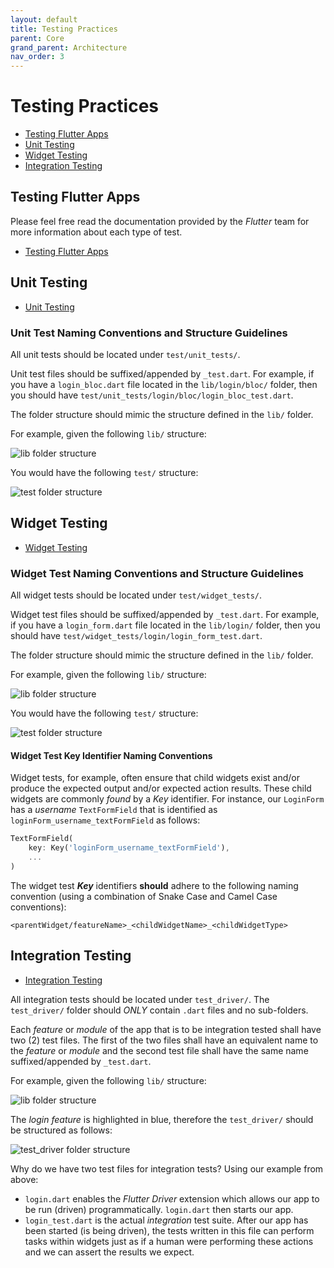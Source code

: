 ```yaml
---
layout: default
title: Testing Practices
parent: Core
grand_parent: Architecture
nav_order: 3
---
```


# Testing Practices

* [Testing Flutter Apps](#testing-flutter-apps)
* [Unit Testing](#unit-testing)
* [Widget Testing](#widget-testing)
* [Integration Testing](#integration-testing)

## Testing Flutter Apps

Please feel free read the documentation provided by the _Flutter_ team for more information about each type of test.

* [Testing Flutter Apps](https://flutter.io/testing/)

## Unit Testing

* [Unit Testing](https://flutter.io/testing/#unit-testing)

### Unit Test Naming Conventions and Structure Guidelines

All unit tests should be located under `test/unit_tests/`.

Unit test files should be suffixed/appended by `_test.dart`. For example, if you have a `login_bloc.dart` file located in the `lib/login/bloc/` folder, then you should have `test/unit_tests/login/bloc/login_bloc_test.dart`.

The folder structure should mimic the structure defined in the `lib/` folder.

For example, given the following `lib/` structure:

![lib folder structure]({{site.baseurl}}/assets/images/lib_unit_test_structure.png)

You would have the following `test/` structure:

![test folder structure]({{site.baseurl}}/assets/images/test_unit_test_structure.png)

## Widget Testing

* [Widget Testing](https://flutter.io/testing/#widget-testing)

### Widget Test Naming Conventions and Structure Guidelines

All widget tests should be located under `test/widget_tests/`.

Widget test files should be suffixed/appended by `_test.dart`. For example, if you have a `login_form.dart` file located in the `lib/login/` folder, then you should have `test/widget_tests/login/login_form_test.dart`.

The folder structure should mimic the structure defined in the `lib/` folder.

For example, given the following `lib/` structure:

![lib folder structure]({{site.baseurl}}/assets/images/lib_widget_test_structure.png)

You would have the following `test/` structure:

![test folder structure]({{site.baseurl}}/assets/images/test_widget_test_structure.png)

#### Widget Test Key Identifier Naming Conventions

Widget tests, for example, often ensure that child widgets exist and/or produce the expected output and/or expected action results. These child widgets are commonly _found_ by a _Key_ identifier. For instance, our `LoginForm` has a _username_ `TextFormField` that is identified as `loginForm_username_textFormField` as follows:

```Dart
TextFormField(
    key: Key('loginForm_username_textFormField'),
    ...
)
```

The widget test _**Key**_ identifiers **should** adhere to the following naming convention (using a combination of Snake Case and Camel Case conventions):

`<parentWidget/featureName>_<childWidgetName>_<childWidgetType>`

## Integration Testing

* [Integration Testing](https://flutter.io/testing/#integration-testing)

All integration tests should be located under `test_driver/`. The `test_driver/` folder should _ONLY_ contain `.dart` files and no sub-folders.

Each _feature_ or _module_ of the app that is to be integration tested shall have two (2) test files. The first of the two files shall have an equivalent name to the _feature_ or _module_ and the second test file shall have the same name suffixed/appended by `_test.dart`.

For example, given the following `lib/` structure:

![lib folder structure]({{site.baseurl}}/assets/images/lib_int_test_structure.png)

The _login feature_ is highlighted in blue, therefore the `test_driver/` should be structured as follows:

![test_driver folder structure]({{site.baseurl}}/assets/images/test_int_test_structure.png)

Why do we have two test files for integration tests? Using our example from above:

* `login.dart` enables the _Flutter Driver_ extension which allows our app to be run (driven) programmatically. `login.dart` then starts our app.
* `login_test.dart` is the actual _integration_ test suite. After our app has been started (is being driven), the tests written in this file can perform tasks within widgets just as if a human were performing these actions and we can assert the results we expect.